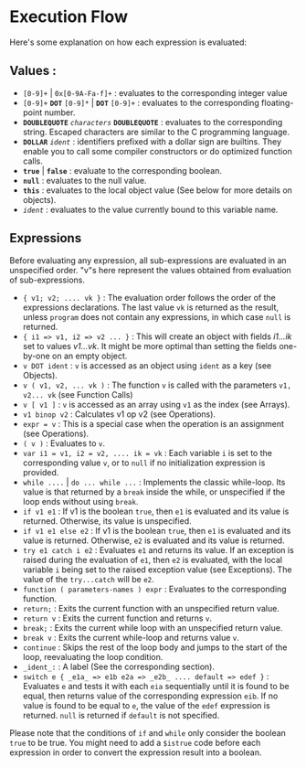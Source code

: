 # Execution Flow

Here's some explanation on how each expression is evaluated:

## Values :

- `[0-9]+` | `0x[0-9A-Fa-f]+` : evaluates to the corresponding integer value
- `[0-9]+` **`DOT`** `[0-9]*` | **`DOT`** `[0-9]+` : evaluates to the corresponding floating-point number.
- **`DOUBLEQUOTE`** *`characters`* **`DOUBLEQUOTE`** : evaluates to the corresponding string. Escaped characters are similar to the C programming language.
- **`DOLLAR`** *`ident`* : identifiers prefixed with a dollar sign are builtins. They enable you to call some compiler constructors or do optimized function calls.
- **`true`** | **`false`** : evaluate to the corresponding boolean.
- **`null`** : evaluates to the null value.
- **`this`** : evaluates to the local object value (See below for more details on objects).
- *`ident`* : evaluates to the value currently bound to this variable name.

## Expressions

Before evaluating any expression, all sub-expressions are evaluated in an unspecified order. "v"s here represent the values obtained from evaluation of sub-expressions.

- `{ v1; v2; .... vk }` : The evaluation order follows the order of the expressions declarations. The last value `vk` is returned as the result, unless `program` does not contain any expressions, in which case `null` is returned.
- `{ i1 => v1, i2 => v2 ... }` : This will create an object with fields _i1...ik_ set to values _v1...vk_. It might be more optimal than setting the fields one-by-one on an empty object.
- `v DOT ident` : `v` is accessed as an object using `ident` as a key (see Objects).
- `v ( v1, v2, ... vk )` : The function `v` is called with the parameters `v1, v2... vk` (see Function Calls)
- `v [ v1 ]` : `v` is accessed as an array using `v1` as the index (see Arrays).
- `v1 binop v2` : Calculates v1 op v2 (see Operations).
- `expr = v` : This is a special case when the operation is an assignment (see Operations).
- `( v )` : Evaluates to `v`.
- `var i1 = v1, i2 = v2, .... ik = vk` : Each variable `i` is set to the corresponding value `v`, or to `null` if no initialization expression is provided.
- `while ....`  | `do ... while ...` : Implements the classic while-loop. Its value is that returned by a `break` inside the while, or unspecified if the loop ends without using `break`.
- `if v1 e1` : If v1 is the boolean `true`, then `e1` is evaluated and its value is returned. Otherwise, its value is unspecified.
- `if v1 e1 else e2` : If v1 is the boolean `true`, then `e1` is evaluated and its value is returned. Otherwise, `e2` is evaluated and its value is returned.
- `try e1 catch i e2` : Evaluates `e1` and returns its value. If an exception is raised during the evaluation of `e1`, then `e2` is evaluated, with the local variable `i`  being set to the raised exception value (see Exceptions). The value of the `try...catch` will be `e2`.
- `function ( parameters-names ) expr` : Evaluates to the corresponding function.
- `return;` : Exits the current function with an unspecified return value.
- `return v` : Exits the current function and returns `v`.
- `break;` : Exits the current while loop with an unspecified return value.
- `break v` : Exits the current while-loop and returns value `v`.
- `continue` : Skips the rest of the loop body and jumps to the start of the loop, reevaluating the loop condition.
- `_ident_:` : A label (See the corresponding section).
- `switch e { _e1a_ => e1b e2a => _e2b_ .... default => edef }` : Evaluates `e` and tests it with each `eia` sequentially until it is found to be equal, then returns value of the corresponding expression `eib`. If no value is found to be equal to `e`, the value of the `edef` expression is returned. `null` is returned if `default` is not specified.

Please note that the conditions of `if` and `while` only consider the boolean `true` to be true. You might need to add a `$istrue` code before each expression in order to convert the expression result into a boolean.
